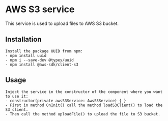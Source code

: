 AWS S3 service
=======================
This service is used to upload files to AWS S3 bucket.

## Installation
```
Install the package UUID from npm: 
- npm install uuid
- npm i --save-dev @types/uuid
- npm install @aws-sdk/client-s3
```

## Usage
```
Inject the service in the constructor of the component where you want to use it:
- constructor(private awsS3Service: AwsS3Service) { }
- First in method OnInit() call the method loadS3Client() to load the S3 client.
- Then call the method uploadFile() to upload the file to S3 bucket.
```

